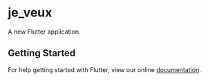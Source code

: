 # je_veux

A new Flutter application.

## Getting Started

For help getting started with Flutter, view our online
[documentation](https://flutter.io/).
